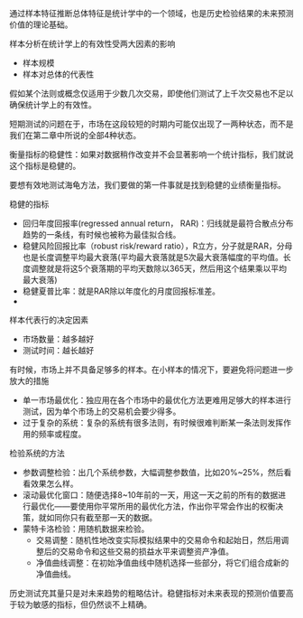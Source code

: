 通过样本特征推断总体特征是统计学中的一个领域，也是历史检验结果的未来预测价值的理论基础。

样本分析在统计学上的有效性受两大因素的影响
+ 样本规模
+ 样本对总体的代表性

假如某个法则或概念仅适用于少数几次交易，即使他们测试了上千次交易也不足以确保统计学上的有效性。

短期测试的问题在于，市场在这段较短的时期内可能仅出现了一两种状态，而不是我们在第二章中所说的全部4种状态。

衡量指标的稳健性：如果对数据稍作改变并不会显著影响一个统计指标，我们就说这个指标是稳健的。

要想有效地测试海龟方法，我们要做的第一件事就是找到稳健的业绩衡量指标。

稳健的指标
+ 回归年度回报率(regressed annual return， RAR)：归线就是最符合散点分布趋势的一条线，有时候也被称为最佳拟合线。
+ 稳健风险回报比率（robust risk/reward ratio），R立方，分子就是RAR，分母也是长度调整平均最大衰落(平均最大衰落就是5次最大衰落幅度的平均值。长度调整就是将这5个衰落期的平均天数除以365天，然后用这个结果乘以平均最大衰落)
+ 稳健夏普比率：就是RAR除以年度化的月度回报标准差。
+ 

样本代表行的决定因素
+ 市场数量：越多越好
+ 测试时间：越长越好

有时候，市场上并不具备足够多的样本。在小样本的情况下，要避免将问题进一步放大的措施
+ 单一市场最优化：独应用在各个市场中的最优化方法更难用足够大的样本进行测试，因为单个市场上的交易机会要少得多。
+ 过于复杂的系统：复杂的系统有很多法则，有时候很难判断某一条法则发挥作用的频率或程度。

检验系统的方法
+ 参数调整检验：出几个系统参数，大幅调整参数值，比如20%~25%，然后看看效果怎么样。
+ 滚动最优化窗口：随便选择8~10年前的一天，用这一天之前的所有的数据进行最优化——要使用你平常所用的最优化方法，作出你平常会作出的权衡决策，就如同你只有截至那一天的数据。
+ 蒙特卡洛检验：用随机数据来检验。
	+ 交易调整：随机性地改变实际模拟结果中的交易命令和起始日，然后用调整后的交易命令和这些交易的损益水平来调整资产净值。
	+ 净值曲线调整：在初始净值曲线中随机选择一些部分，将它们组合成新的净值曲线。




历史测试充其量只是对未来趋势的粗略估计。稳健指标对未来表现的预测价值要高于较为敏感的指标，但仍然谈不上精确。